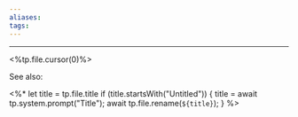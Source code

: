 ```yaml
---
aliases:
tags: 
---
```

---
<%tp.file.cursor(0)%>

See also:

<%*
  let title = tp.file.title
  if (title.startsWith("Untitled")) {
    title = await tp.system.prompt("Title");
    await tp.file.rename(`${title}`);
  } 
%>
